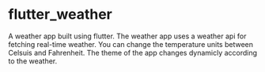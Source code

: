 # flutter_weather

A weather app built using flutter. The weather app uses a weather api for fetching real-time weather.
You can change the temperature units between Celsuis and Fahrenheit. The theme of the app changes 
dynamicly according to the weather.
